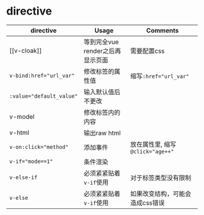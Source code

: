 
# directive
|directive|Usage|Comments|
|---|---|---|
|[[v-cloak]]|等到完全vue render之后再显示页面|需要配置css|
|`v-bind:href="url_var"`|修改标签的属性值|缩写`:href="url_var"`|
|`:value="default_value"`|输入默认值后不更改||
|v-model|修改标签内的内容|
|v-html|输出raw html||
|`v-on:click="method"`|添加事件|放在属性里, 缩写`@click="age++"`|
|`v-if="mode==1"`|条件渲染||
|`v-else-if`|必须紧紧贴着`v-if`使用|对于标签类型没有限制|
|`v-else`|必须紧紧贴着`v-if`使用|如果改变结构，可能会造成css错误|

